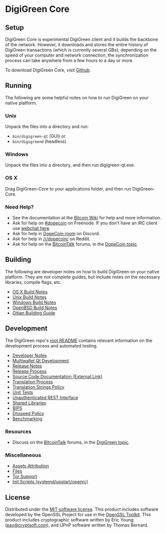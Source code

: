 DigiGreen Core
=============

Setup
---------------------
DigiGreen Core is experimental DigiGreen client and it builds the backbone of the network. However, it downloads and stores the entire history of DigiGreen transactions (which is currently several GBs); depending on the speed of your computer and network connection, the synchronization process can take anywhere from a few hours to a day or more.

To download DigiGreen Core, visit [Github](https://github.com/lateminer/digigreen-core/releases).

Running
---------------------
The following are some helpful notes on how to run DigiGreen on your native platform.

### Unix

Unpack the files into a directory and run:

- `bin/digigreen-qt` (GUI) or
- `bin/digigreend` (headless)

### Windows

Unpack the files into a directory, and then run digigreen-qt.exe.

### OS X

Drag DigiGreen-Core to your applications folder, and then run DigiGreen-Core.

### Need Help?

* See the documentation at the [Bitcoin Wiki](https://en.bitcoin.it/wiki/Main_Page)
for help and more information.
* Ask for help on [#dopecoin](http://webchat.freenode.net?channels=dopecoin) on Freenode. If you don't have an IRC client use [webchat here](http://webchat.freenode.net?channels=dopecoin).
* Ask for help in [DopeCoin room](https://discord.gg/HMCbjfp2kV) on Discord.
* Ask for help in [/r/dopecoin/](https://nm.reddit.com/r/dopecoin/) on Reddit.
* Ask for help on the [BitcoinTalk](https://bitcointalk.org/) forums, in the [DopeCoin topic](https://bitcointalk.org/index.php?topic=467641.new#new).

Building
---------------------
The following are developer notes on how to build DigiGreen on your native platform. They are not complete guides, but include notes on the necessary libraries, compile flags, etc.

- [OS X Build Notes](build-osx.md)
- [Unix Build Notes](build-unix.md)
- [Windows Build Notes](build-windows.md)
- [OpenBSD Build Notes](build-openbsd.md)
- [Gitian Building Guide](gitian-building.md)

Development
---------------------
The DigiGreen repo's [root README](/README.md) contains relevant information on the development process and automated testing.

- [Developer Notes](developer-notes.md)
- [Multiwallet Qt Development](multiwallet-qt.md)
- [Release Notes](release-notes.md)
- [Release Process](release-process.md)
- [Source Code Documentation (External Link)](https://dev.visucore.com/bitcoin/doxygen/)
- [Translation Process](translation_process.md)
- [Translation Strings Policy](translation_strings_policy.md)
- [Unit Tests](unit-tests.md)
- [Unauthenticated REST Interface](REST-interface.md)
- [Shared Libraries](shared-libraries.md)
- [BIPS](bips.md)
- [Dnsseed Policy](dnsseed-policy.md)
- [Benchmarking](benchmarking.md)

### Resources
* Discuss on the [BitcoinTalk](https://bitcointalk.org/) forums, in the [DigiGreen topic](https://bitcointalk.org/index.php?topic=467641.new#new).

### Miscellaneous
- [Assets Attribution](assets-attribution.md)
- [Files](files.md)
- [Tor Support](tor.md)
- [Init Scripts (systemd/upstart/openrc)](init.md)

License
---------------------
Distributed under the [MIT software license](http://www.opensource.org/licenses/mit-license.php).
This product includes software developed by the OpenSSL Project for use in the [OpenSSL Toolkit](https://www.openssl.org/). This product includes
cryptographic software written by Eric Young ([eay@cryptsoft.com](mailto:eay@cryptsoft.com)), and UPnP software written by Thomas Bernard.
